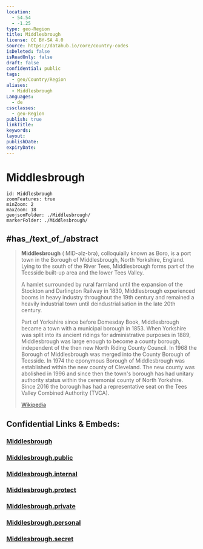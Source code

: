 ```yaml
---
location:
  - 54.54
  - -1.25
type: geo-Region
title: Middlesbrough
license: CC BY-SA 4.0
source: https://datahub.io/core/country-codes
isDeleted: false
isReadOnly: false
draft: false
confidential: public
tags:
  - geo/Country/Region
aliases:
  - Middlesbrough
Languages:
  - de
cssclasses:
  - geo-Region
publish: true
linkTitle:
keywords:
layout:
publishDate:
expiryDate:
---
```


# Middlesbrough

```leaflet
id: Middlesbrough
zoomFeatures: true 
minZoom: 2 
maxZoom: 18
geojsonFolder: ./Middlesbrough/
markerFolder: ./Middlesbrough/
```


## #has_/text_of_/abstract 

> **Middlesbrough** (  MID-əlz-brə), colloquially known as Boro, 
> is a port town in the Borough of Middlesbrough, North Yorkshire, England. 
> Lying to the south of the River Tees, Middlesbrough 
> forms part of the Teesside built-up area and the lower Tees Valley.
>
> A hamlet surrounded by rural farmland 
> until the expansion of the Stockton and Darlington Railway in 1830, 
> Middlesbrough experienced booms in heavy industry 
> throughout the 19th century and remained a heavily industrial town 
> until deindustrialisation in the late 20th century.
>
> Part of Yorkshire since before Domesday Book, Middlesbrough became a town with a municipal borough in 1853. When Yorkshire was split into its ancient ridings for administrative purposes in 1889, Middlesbrough was large enough to become a county borough, independent of the then new North Riding County Council. In 1968 the Borough of Middlesbrough was merged into the County Borough of Teesside. In 1974 the eponymous Borough of Middlesbrough was established within the new county of Cleveland. The new county was abolished in 1996 and since then the town's borough has had unitary authority status within the ceremonial county of North Yorkshire. Since 2016 the borough has had a representative seat on the Tees Valley Combined Authority (TVCA).
>
> [Wikipedia](https://en.wikipedia.org/wiki/Middlesbrough)


## Confidential Links & Embeds: 

### [Middlesbrough](/_Standards/Earth/Continent/Europe/Europe~North/UK/England/Regions~England/Yorkshire_and_the_Humber/Yorkshire~North/Middlesbrough.md) 

### [Middlesbrough.public](/_public/Earth/Continent/Europe/Europe~North/UK/England/Regions~England/Yorkshire_and_the_Humber/Yorkshire~North/Middlesbrough.public.md) 

### [Middlesbrough.internal](/_internal/Earth/Continent/Europe/Europe~North/UK/England/Regions~England/Yorkshire_and_the_Humber/Yorkshire~North/Middlesbrough.internal.md) 

### [Middlesbrough.protect](/_protect/Earth/Continent/Europe/Europe~North/UK/England/Regions~England/Yorkshire_and_the_Humber/Yorkshire~North/Middlesbrough.protect.md) 

### [Middlesbrough.private](/_private/Earth/Continent/Europe/Europe~North/UK/England/Regions~England/Yorkshire_and_the_Humber/Yorkshire~North/Middlesbrough.private.md) 

### [Middlesbrough.personal](/_personal/Earth/Continent/Europe/Europe~North/UK/England/Regions~England/Yorkshire_and_the_Humber/Yorkshire~North/Middlesbrough.personal.md) 

### [Middlesbrough.secret](/_secret/Earth/Continent/Europe/Europe~North/UK/England/Regions~England/Yorkshire_and_the_Humber/Yorkshire~North/Middlesbrough.secret.md)

